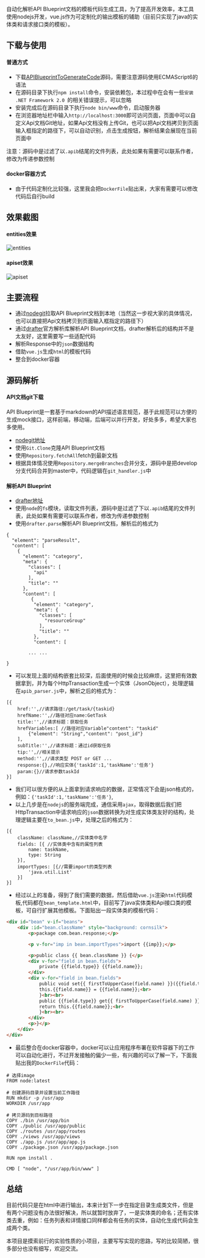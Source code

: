 自动化解析API Blueprint文档的模板代码生成工具，为了提高开发效率，本工具使用nodejs开发，vue.js作为可定制化的输出模板的辅助（目前只实现了java的实体类和请求接口类的模板）。

## 下载与使用
#### 普通方式
- 下载[APIBlueprintToGenerateCode]源码，需要注意源码使用ECMAScript6的语法
- 在源码目录下执行`npm install`命令，安装依赖包，本过程中在会有一些`安装 .NET Framework 2.0 `的相关错误提示，可以忽略
- 安装完成后在源码目录下执行`node bin/www`命令，启动服务器
- 在浏览器地址栏中输入`http://localhost:3000`即可访问页面，页面中可以自定义Api文档Git地址，如果Api文档没有上传Git，也可以把Api文档拷贝到页面输入框指定的路径下，可以自动识别，点击生成按钮，解析结果会展现在当前页面中

注意：源码中是过滤了以`.apib`结尾的文件列表，此处如果有需要可以联系作者，修改为传递参数控制

#### docker容器方式
- 由于代码定制化比较强，这里我会把`DockerFile`贴出来，大家有需要可以修改代码后自行build


## 效果截图
#### entities效果
![entities](https://github.com/free46000/cloud/raw/master/apiblueprint/entities.png)
#### apiset效果
![apiset](https://github.com/free46000/cloud/raw/master/apiblueprint/apiset.png)

## 主要流程
- 通过[nodegit]拉取API Blueprint文档到本地（当然这一步视大家的具体情况，也可以直接把Api文档拷贝到页面输入框指定的路径下）
- 通过[drafter]官方解析库解析API Blueprint文档，drafter解析后的结构并不是太友好，这里需要写一些适配代码
- 解析Response中的`json`数据结构
- 借助`vue.js`生成`html`的模板代码
- 整合到docker容器

## 源码解析

#### API文档git下载
API Blueprint是一套基于markdown的API描述语言规范，基于此规范可以方便的生成mock接口，这样前端，移动端，后端可以并行开发，好处多多，希望大家也多使用。
- [nodegit地址][nodegit]
- 使用`Git.Clone`克隆API Blueprint文档
- 使用`Repository.fetchAll`fetch到最新文档
- 根据具体情况使用`Repository.mergeBranches`合并分支，源码中是把develop分支代码合并到master中，代码逻辑在`git_handler.js`中

#### 解析API Blueprint
- [drafter地址][drafter]
- 使用`node`的`fs`模块，读取文件列表，源码中是过滤了下以`.apib`结尾的文件列表，此处如果有需要可以联系作者，修改为传递参数控制
- 使用`drafter.parse`解析API Blueprint文档，解析后的格式为

```
{
  "element": "parseResult",
  "content": [
    {
      "element": "category",
      "meta": {
        "classes": [
          "api"
        ],
        "title": ""
      },
      "content": [
         {
          "element": "category",
          "meta": {
            "classes": [
              "resourceGroup"
            ],
            "title": ""
          },
          "content": [

        ... ...

}
```
- 可以发现上面的结构嵌套比较深，后面使用的时候会比较麻烦，这里把有效数据拿到，并为每个HttpTransaction生成一个实体（JsonObject），处理逻辑在`apib_parser.js`中，解析之后的格式为：
```
[{
    href:'',//请求路径:/get/task/{taskid}
    hrefName:'',//路径对应name:GetTask
    title:'',//请求标题：获取任务
    hrefVariables:[ //路径对应Variable"content": "taskid"
        {"element": "String","content": "post_id"}
    ],
    subTitle:'',//请求标题：通过id获取任务
    tip:'',//相关提示
    method:'',//请求类型 POST or GET ...
    response:{},//响应实体{'taskId':1,'taskName':'任务'}
    param:{}//请求参数taskId
}]
```
- 我们可以很方便的从上面拿到请求响应的数据，正常情况下会是json格式的，例如：`{'taskId':1,'taskName':'任务'}`,
- 以上几步是在`nodejs`的服务端完成，通信采用`ajax`，取得数据后我们把HttpTransaction中请求响应的`json`数据转换为对生成实体类友好的结构，处理逻辑主要在`to_bean.js`中，处理之后的格式为：
```
[{
    className: className,//实体类中名字
    fields: [{ //实体类中含有的属性列表
        name: taskName,
        type: String
    }],
    importTypes: [{//需要import的类型列表
        'java.util.List'
    }]
}]
```
- 经过以上的准备，得到了我们需要的数据，然后借助`vue.js`渲染`html`代码模板,代码都在`bean_template.html`中，目前写了java实体类和Api接口类的模板，可自行扩展其他模板。下面贴出一段实体类的模板代码：
``` html
<div id="bean" v-if="beans">
    <div :id="bean.className" style="background: cornsilk">
        <p>package com.bean.response;</p>

        <p v-for="imp in bean.importTypes">import {{imp}};</p>

        <p>public class {{ bean.className }} {</p>
        <div v-for="field in bean.fields">
            private {{field.type}} {{field.name}};
        </div>
        <div v-for="field in bean.fields">
            public void set{{ firstToUpperCase(field.name) }}({{field.type}} {{ field.name }}) {<br>
            this.{{field.name}} = {{field.name}};<br>
            }<br><br>
            public {{field.type}} get{{ firstToUpperCase(field.name) }}() {<br>
            return this.{{field.name}};<br>
            }<br><br>
        </div>
        <p>}</p>
    </div>
</div>
```
- 最后整合在docker容器中，docker可以让应用程序布署在软件容器下的工作可以自动化进行，不过开发接触的偏少一些，有兴趣的可以了解一下，下面我贴出我的`DockerFile`代码：
```
# 选择image
FROM node:latest

# 创建源码目录并设置当前工作路径
RUN mkdir -p /usr/app
WORKDIR /usr/app

# 拷贝源码到目标路径
COPY ./bin /usr/app/bin
COPY ./public /usr/app/public
COPY ./routes /usr/app/routes
COPY ./views /usr/app/views
COPY ./app.js /usr/app/app.js
COPY ./package.json /usr/app/package.json

RUN npm install .

CMD [ "node", "/usr/app/bin/www" ]
```
## 总结
目前代码只是在html中进行输出，本来计划下一步在指定目录生成类文件，但是有两个问题没有办法很好解决，所以就暂时放弃了，一是实体类的命名；还有实体类去重，例如：任务列表和详情接口同样都会有任务的实体，自动化生成代码会生成两个类。

本项目是摸索前行的实验性质的小项目，主要写写实现的思路，写的比较简陋，很多部分也没有细写，欢迎交流。


[APIBlueprintToGenerateCode]:https://github.com/free46000/APIBlueprintToGenerateCode.git
[nodegit]: https://github.com/nodegit/nodegit
[nodegit api]:http://www.nodegit.org/api/
[drafter]:https://github.com/apiaryio/drafter

